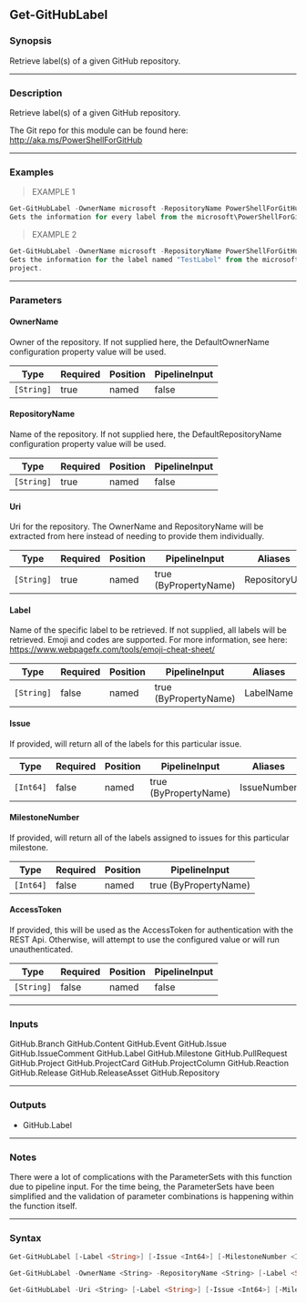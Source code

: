 Get-GitHubLabel
---------------

### Synopsis
Retrieve label(s) of a given GitHub repository.

---

### Description

Retrieve label(s) of a given GitHub repository.

The Git repo for this module can be found here: http://aka.ms/PowerShellForGitHub

---

### Examples
> EXAMPLE 1

```PowerShell
Get-GitHubLabel -OwnerName microsoft -RepositoryName PowerShellForGitHub
Gets the information for every label from the microsoft\PowerShellForGitHub project.
```
> EXAMPLE 2

```PowerShell
Get-GitHubLabel -OwnerName microsoft -RepositoryName PowerShellForGitHub -Label TestLabel
Gets the information for the label named "TestLabel" from the microsoft\PowerShellForGitHub
project.
```

---

### Parameters
#### **OwnerName**
Owner of the repository.
If not supplied here, the DefaultOwnerName configuration property value will be used.

|Type      |Required|Position|PipelineInput|
|----------|--------|--------|-------------|
|`[String]`|true    |named   |false        |

#### **RepositoryName**
Name of the repository.
If not supplied here, the DefaultRepositoryName configuration property value will be used.

|Type      |Required|Position|PipelineInput|
|----------|--------|--------|-------------|
|`[String]`|true    |named   |false        |

#### **Uri**
Uri for the repository.
The OwnerName and RepositoryName will be extracted from here instead of needing to provide
them individually.

|Type      |Required|Position|PipelineInput        |Aliases      |
|----------|--------|--------|---------------------|-------------|
|`[String]`|true    |named   |true (ByPropertyName)|RepositoryUrl|

#### **Label**
Name of the specific label to be retrieved.  If not supplied, all labels will be retrieved.
Emoji and codes are supported.  For more information, see here: https://www.webpagefx.com/tools/emoji-cheat-sheet/

|Type      |Required|Position|PipelineInput        |Aliases  |
|----------|--------|--------|---------------------|---------|
|`[String]`|false   |named   |true (ByPropertyName)|LabelName|

#### **Issue**
If provided, will return all of the labels for this particular issue.

|Type     |Required|Position|PipelineInput        |Aliases    |
|---------|--------|--------|---------------------|-----------|
|`[Int64]`|false   |named   |true (ByPropertyName)|IssueNumber|

#### **MilestoneNumber**
If provided, will return all of the labels assigned to issues for this particular milestone.

|Type     |Required|Position|PipelineInput        |
|---------|--------|--------|---------------------|
|`[Int64]`|false   |named   |true (ByPropertyName)|

#### **AccessToken**
If provided, this will be used as the AccessToken for authentication with the
REST Api.  Otherwise, will attempt to use the configured value or will run unauthenticated.

|Type      |Required|Position|PipelineInput|
|----------|--------|--------|-------------|
|`[String]`|false   |named   |false        |

---

### Inputs
GitHub.Branch
GitHub.Content
GitHub.Event
GitHub.Issue
GitHub.IssueComment
GitHub.Label
GitHub.Milestone
GitHub.PullRequest
GitHub.Project
GitHub.ProjectCard
GitHub.ProjectColumn
GitHub.Reaction
GitHub.Release
GitHub.ReleaseAsset
GitHub.Repository

---

### Outputs
* GitHub.Label

---

### Notes
There were a lot of complications with the ParameterSets with this function due to pipeline
input.  For the time being, the ParameterSets have been simplified and the validation of
parameter combinations is happening within the function itself.

---

### Syntax
```PowerShell
Get-GitHubLabel [-Label <String>] [-Issue <Int64>] [-MilestoneNumber <Int64>] [-AccessToken <String>] [<CommonParameters>]
```
```PowerShell
Get-GitHubLabel -OwnerName <String> -RepositoryName <String> [-Label <String>] [-Issue <Int64>] [-MilestoneNumber <Int64>] [-AccessToken <String>] [<CommonParameters>]
```
```PowerShell
Get-GitHubLabel -Uri <String> [-Label <String>] [-Issue <Int64>] [-MilestoneNumber <Int64>] [-AccessToken <String>] [<CommonParameters>]
```
